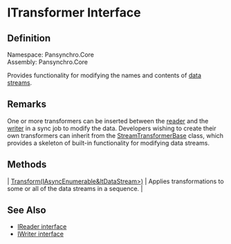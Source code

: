 # ITransformer Interface

## Definition

Namespace: Pansynchro.Core<BR>
Assembly: Pansynchro.Core

Provides functionality for modifying the names and contents of [data streams](Pansynchro.Core.DataStream.html).

## Remarks
One or more transformers can be inserted between the [reader](Pansynchro.Core.IReader.html) and the [writer](Pansynchro.Core.IWriter.html) in a sync job to modify the data.  Developers wishing to create their own transformers can inherit from the [StreamTransformerBase](Pansynchro.Core.StreamTransformerBase.html) class, which provides a skeleton of built-in functionality for modifying data streams.

## Methods

| [Transform(IAsyncEnumerable&ltDataStream&gt;)](Pansynchro.Core.ITransformer.Transform.html) | Applies transformations to some or all of the data streams in a sequence. |

## See Also

* [IReader interface](Pansynchro.Core.Reader.html)
* [IWriter interface](Pansynchro.Core.IWriter.html)
